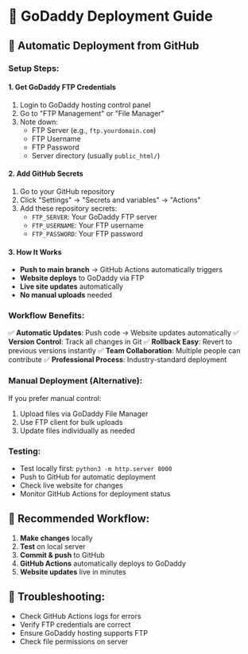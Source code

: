 # 🚀 GoDaddy Deployment Guide

## 🔄 Automatic Deployment from GitHub

### **Setup Steps:**

#### **1. Get GoDaddy FTP Credentials**
1. Login to GoDaddy hosting control panel
2. Go to "FTP Management" or "File Manager"
3. Note down:
   - FTP Server (e.g., `ftp.yourdomain.com`)
   - FTP Username
   - FTP Password
   - Server directory (usually `public_html/`)

#### **2. Add GitHub Secrets**
1. Go to your GitHub repository
2. Click "Settings" → "Secrets and variables" → "Actions"
3. Add these repository secrets:
   - `FTP_SERVER`: Your GoDaddy FTP server
   - `FTP_USERNAME`: Your FTP username
   - `FTP_PASSWORD`: Your FTP password

#### **3. How It Works**
- **Push to main branch** → GitHub Actions automatically triggers
- **Website deploys** to GoDaddy via FTP
- **Live site updates** automatically
- **No manual uploads** needed

### **Workflow Benefits:**
✅ **Automatic Updates**: Push code → Website updates automatically
✅ **Version Control**: Track all changes in Git
✅ **Rollback Easy**: Revert to previous versions instantly
✅ **Team Collaboration**: Multiple people can contribute
✅ **Professional Process**: Industry-standard deployment

### **Manual Deployment (Alternative):**
If you prefer manual control:
1. Upload files via GoDaddy File Manager
2. Use FTP client for bulk uploads
3. Update files individually as needed

### **Testing:**
- Test locally first: `python3 -m http.server 8000`
- Push to GitHub for automatic deployment
- Check live website for changes
- Monitor GitHub Actions for deployment status

## 🎯 **Recommended Workflow:**
1. **Make changes** locally
2. **Test** on local server
3. **Commit & push** to GitHub
4. **GitHub Actions** automatically deploys to GoDaddy
5. **Website updates** live in minutes

## 🔧 **Troubleshooting:**
- Check GitHub Actions logs for errors
- Verify FTP credentials are correct
- Ensure GoDaddy hosting supports FTP
- Check file permissions on server 